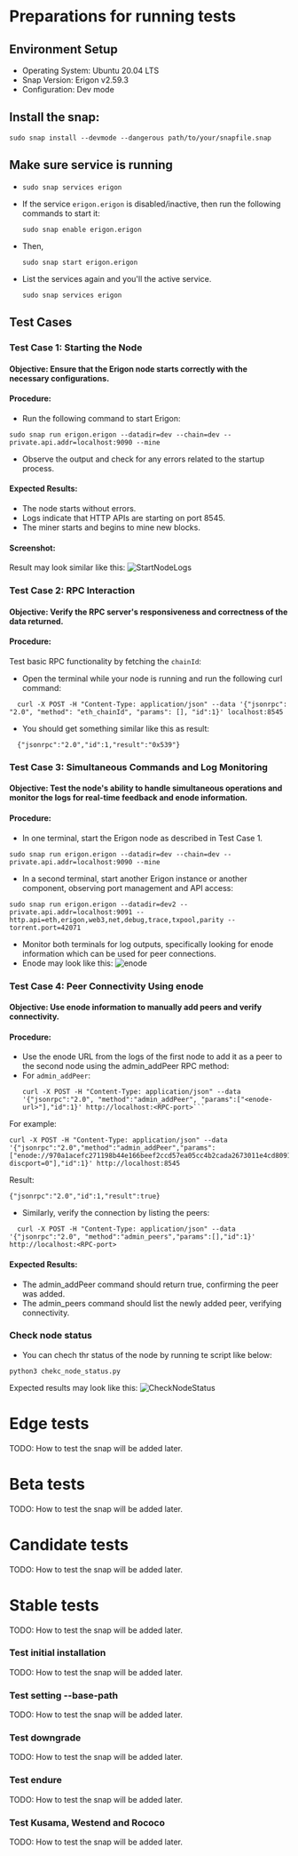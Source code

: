 # Preparations for running tests

## Environment Setup
- Operating System: Ubuntu 20.04 LTS
- Snap Version: Erigon v2.59.3
- Configuration: Dev mode

## Install the snap:
 ```
 sudo snap install --devmode --dangerous path/to/your/snapfile.snap
```

## Make sure service is running
- ```
  sudo snap services erigon
  ```
- If the service `erigon.erigon` is disabled/inactive, then run the following commands to start it:
  ```
  sudo snap enable erigon.erigon
  ```
- Then,
  ```
  sudo snap start erigon.erigon
  ```
- List the services again and you'll the active service.
  ```
  sudo snap services erigon
  ```

## Test Cases
### Test Case 1: Starting the Node
#### Objective: Ensure that the Erigon node starts correctly with the necessary configurations.

#### Procedure:

- Run the following command to start Erigon:
```
sudo snap run erigon.erigon --datadir=dev --chain=dev --private.api.addr=localhost:9090 --mine
```

- Observe the output and check for any errors related to the startup process.

####  Expected Results:

- The node starts without errors.
- Logs indicate that HTTP APIs are starting on port 8545.
- The miner starts and begins to mine new blocks.

#### Screenshot:
Result may look similar like this:
![StartNodeLogs](https://github.com/dwellir-public/snap-erigon/assets/116648836/67398f7e-b494-4752-ba5a-0e2fbda70c9c)

### Test Case 2: RPC Interaction
#### Objective: Verify the RPC server's responsiveness and correctness of the data returned.

#### Procedure:

Test basic RPC functionality by fetching the `chainId`:
- Open the terminal while your node is running and run the following curl command:
```
  curl -X POST -H "Content-Type: application/json" --data '{"jsonrpc": "2.0", "method": "eth_chainId", "params": [], "id":1}' localhost:8545
```
- You should get something similar like this as result:
```
  {"jsonrpc":"2.0","id":1,"result":"0x539"}
```
### Test Case 3: Simultaneous Commands and Log Monitoring
#### Objective: Test the node's ability to handle simultaneous operations and monitor the logs for real-time feedback and enode information.

#### Procedure:

- In one terminal, start the Erigon node as described in Test Case 1.
```
sudo snap run erigon.erigon --datadir=dev --chain=dev --private.api.addr=localhost:9090 --mine
```
- In a second terminal, start another Erigon instance or another component, observing port management and API access:
```
sudo snap run erigon.erigon --datadir=dev2 --private.api.addr=localhost:9091 --http.api=eth,erigon,web3,net,debug,trace,txpool,parity --torrent.port=42071
```
- Monitor both terminals for log outputs, specifically looking for enode information which can be used for peer connections.
- Enode may look like this:
  ![enode](https://github.com/dwellir-public/snap-erigon/assets/116648836/d81f46a8-d085-402f-a993-2fde3105d39f)

### Test Case 4: Peer Connectivity Using enode
#### Objective: Use enode information to manually add peers and verify connectivity.

#### Procedure:

- Use the enode URL from the logs of the first node to add it as a peer to the second node using the admin_addPeer RPC method:
- For `admin_addPeer`:
  ```
  curl -X POST -H "Content-Type: application/json" --data '{"jsonrpc":"2.0", "method":"admin_addPeer", "params":["<enode-url>"],"id":1}' http://localhost:<RPC-port>```
For example:

```
curl -X POST -H "Content-Type: application/json" --data '{"jsonrpc":"2.0","method":"admin_addPeer","params":["enode://970a1acefc271198b44e166beef2ccd57ea05cc4b2cada2673011e4cd809182bebf5ba447abd1c48d69b57234ce02e096756d635645d4818d79e22090738755b@127.0.0.1:30305?discport=0"],"id":1}' http://localhost:8545
```
Result:
```
{"jsonrpc":"2.0","id":1,"result":true}
```

- Similarly, verify the connection by listing the peers:
```
  curl -X POST -H "Content-Type: application/json" --data '{"jsonrpc":"2.0", "method":"admin_peers","params":[],"id":1}' http://localhost:<RPC-port>
```

#### Expected Results:

- The admin_addPeer command should return true, confirming the peer was added.
- The admin_peers command should list the newly added peer, verifying connectivity.

### Check node status
- You can chech thr status of the node by running te script like below:
```
python3 chekc_node_status.py
```
Expected results may look like this:
![CheckNodeStatus](https://github.com/dwellir-public/snap-erigon/assets/116648836/01dadd35-42a9-4a16-933a-02fe33d2468d)


# Edge tests
TODO: How to test the snap will be added later. 

# Beta tests
TODO: How to test the snap will be added later. 

# Candidate tests
TODO: How to test the snap will be added later. 

# Stable tests
TODO: How to test the snap will be added later. 

### Test initial installation
TODO: How to test the snap will be added later. 

### Test setting --base-path
TODO: How to test the snap will be added later. 

### Test downgrade
TODO: How to test the snap will be added later. 

### Test endure
TODO: How to test the snap will be added later. 

### Test Kusama, Westend and Rococo
TODO: How to test the snap will be added later. 